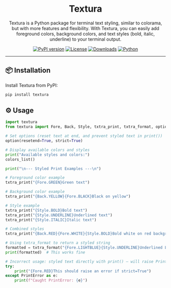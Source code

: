 <h1 align="center">Textura</h1>

<p align="center">
 Textura is a Python package for terminal text styling, similar to colorama, but with more features and flexibility. With Textura, you can easily add foreground colors, background colors, and text styles (bold, italic, underline) to your terminal output.
</p>

<p align="center">
  <a href="https://pypi.org/project/textura/"><img src="https://badge.fury.io/py/textura.svg" alt="PyPI version"></a>
  <a href="https://github.com/imAnesYT/textura/blob/main/LICENSE"><img src="https://img.shields.io/github/license/imAnesYT/textura" alt="License"></a>
  <a href="https://img.shields.io/badge/downloads-100%2B-brightgreen"><img src="https://img.shields.io/badge/downloads-100%2B-brightgreen" alt="Downloads"></a>
  <a href="https://www.python.org/"><img src="https://img.shields.io/badge/python-3.6%2B-blue.svg" alt="Python"></a>
</p>

---

## 📦 Installation

Install Textura from PyPI:

```bash
pip install textura
```

## ⚙️ Usage

```python
import textura
from textura import Fore, Back, Style, txtra_print, txtra_format, option, colors_list, PrintError

# Set options (reset text at end, and prevent styled text in print())
option(resetend=True, strict=True)

# Display available colors and styles
print("Available styles and colors:")
colors_list()

print("\n--- Styled Print Examples ---\n")

# Foreground color example
txtra_print("{Fore.GREEN}Green text")

# Background color example
txtra_print("{Back.YELLOW}{Fore.BLACK}Black on yellow")

# Style example
txtra_print("{Style.BOLD}Bold text")
txtra_print("{Style.UNDERLINE}Underlined text")
txtra_print("{Style.ITALIC}Italic text")

# Combined styles
txtra_print("{Back.RED}{Fore.WHITE}{Style.BOLD}Bold white on red background")

# Using txtra_format to return a styled string
formatted = txtra_format("{Fore.LIGHTBLUE}{Style.UNDERLINE}Underlined Light Blue")
print(formatted)  # This works fine

# Incorrect usage: styled text directly with print() — will raise PrintError if strict=True
try:
    print("{Fore.RED}This should raise an error if strict=True")
except PrintError as e:
    print(f"Caught PrintError: {e}")
```
